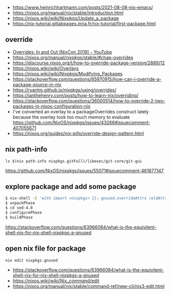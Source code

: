 - https://www.heinrichhartmann.com/posts/2021-08-08-nix-emacs/
- https://nixos.org/manual/nix/stable/introduction.html
- https://nixos.wiki/wiki/Nixpkgs/Update_a_package
- https://nix-tutorial.gitlabpages.inria.fr/nix-tutorial/first-package.html

## override

- [Overrides: In and Out (NixCon 2019) - YouTube](https://www.youtube.com/watch?v=6VepnulTfu8)
- https://nixos.org/manual/nixpkgs/stable/#chap-overrides
- https://discourse.nixos.org/t/how-to-override-package-version/2889/12
- https://nixos.wiki/wiki/Overlays
- https://nixos.wiki/wiki/Nixpkgs/Modifying_Packages
- https://stackoverflow.com/questions/65970915/how-can-i-override-a-package-source-in-nix
- https://ryantm.github.io/nixpkgs/using/overrides/
- https://ianthehenry.com/posts/how-to-learn-nix/overriding/
- https://stackoverflow.com/questions/36000514/how-to-override-2-two-packages-in-nixos-configuration-nix
- I've converted an overlay to a packageOverrides construct lately because the overlay took too much memory to evaluate https://github.com/NixOS/nixpkgs/issues/43266#issuecomment-407055671
- https://nixos.org/guides/nix-pills/override-design-pattern.html

## nix path-info

`ls $(nix path-info nixpkgs.gitFull)/libexec/git-core/git-gui`

https://github.com/NixOS/nixpkgs/issues/55071#issuecomment-461877147

## explore package and add some package

```bash
$ nix-shell -E 'with import <nixpkgs> {}; gnused.overrideAttrs (oldAttrs: { buildInputs = [ ctags ]: })'
$ unpackPhase
$ cd sed-4.8
$ configurePhase
$ buildPhase
```

https://stackoverflow.com/questions/63966084/what-is-the-equivilent-shell-nix-for-nix-shell-nixpkgs-a-gnused

## open nix file for package

`nix edit nixpkgs.gnused`

- https://stackoverflow.com/questions/63966084/what-is-the-equivilent-shell-nix-for-nix-shell-nixpkgs-a-gnused
- https://nixos.wiki/wiki/Nix_command/edit
- https://nixos.org/manual/nix/stable/command-ref/new-cli/nix3-edit.html
